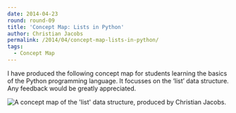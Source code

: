 ```yaml
---
date: 2014-04-23
round: round-09
title: 'Concept Map: Lists in Python'
author: Christian Jacobs
permalink: /2014/04/concept-map-lists-in-python/
tags:
  - Concept Map
---
```

I have produced the following concept map for students learning the basics of the Python programming language. It focusses on the &#8216;list&#8217; data structure. Any feedback would be greatly appreciated.

![A concept map of the 'list' data structure, produced by Christian Jacobs.][1]

 [1]: http://teaching.software-carpentry.org/wp-content/uploads/2014/04/list_concept_map_christian_jacobs.jpg
